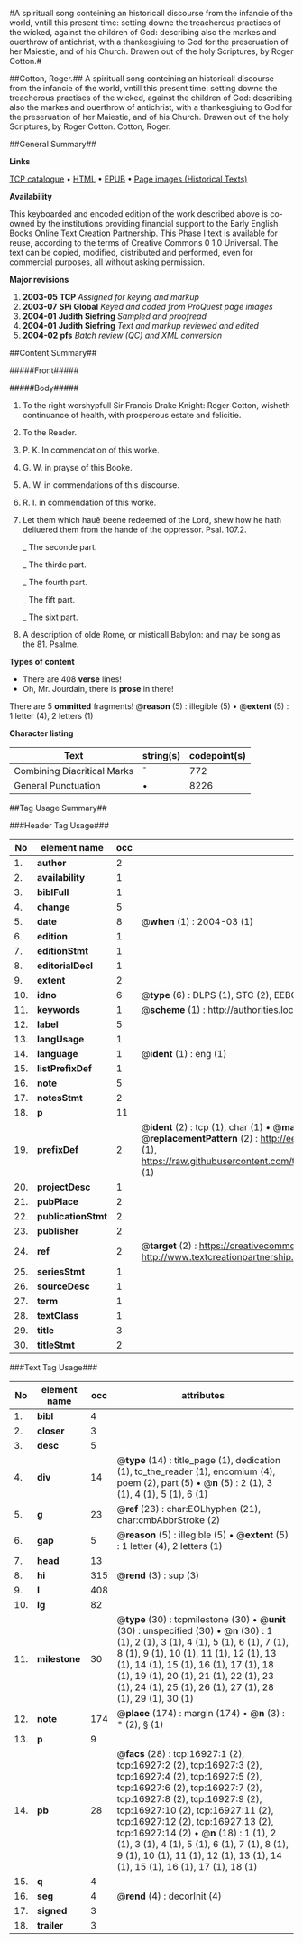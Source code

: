 #A spirituall song conteining an historicall discourse from the infancie of the world, vntill this present time: setting downe the treacherous practises of the wicked, against the children of God: describing also the markes and ouerthrow of antichrist, with a thankesgiuing to God for the preseruation of her Maiestie, and of his Church. Drawen out of the holy Scriptures, by Roger Cotton.#

##Cotton, Roger.##
A spirituall song conteining an historicall discourse from the infancie of the world, vntill this present time: setting downe the treacherous practises of the wicked, against the children of God: describing also the markes and ouerthrow of antichrist, with a thankesgiuing to God for the preseruation of her Maiestie, and of his Church. Drawen out of the holy Scriptures, by Roger Cotton.
Cotton, Roger.

##General Summary##

**Links**

[TCP catalogue](http://www.ota.ox.ac.uk/tcp/)  • 
[HTML](http://tei.it.ox.ac.uk/tcp/Texts-HTML/free/A19/A19443.html)  • 
[EPUB](http://tei.it.ox.ac.uk/tcp/Texts-EPUB/free/A19/A19443.epub) • 
[Page images (Historical Texts)](https://data.historicaltexts.jisc.ac.uk/view?pubId=eebo-99851641e&pageId=eebo-99851641e-16927-1)

**Availability**

This keyboarded and encoded edition of the
	       work described above is co-owned by the institutions
	       providing financial support to the Early English Books
	       Online Text Creation Partnership. This Phase I text is
	       available for reuse, according to the terms of Creative
	       Commons 0 1.0 Universal. The text can be copied,
	       modified, distributed and performed, even for
	       commercial purposes, all without asking permission.

**Major revisions**

1. __2003-05__ __TCP__ *Assigned for keying and markup*
1. __2003-07__ __SPi Global__ *Keyed and coded from ProQuest page images*
1. __2004-01__ __Judith Siefring__ *Sampled and proofread*
1. __2004-01__ __Judith Siefring__ *Text and markup reviewed and edited*
1. __2004-02__ __pfs__ *Batch review (QC) and XML conversion*

##Content Summary##

#####Front#####

#####Body#####

1. To the right worshypfull Sir Francis Drake Knight: Roger Cotton, wisheth continuance of health, with prosperous estate and felicitie.

1. To the Reader.

1. P. K. In commendation of this worke.

1. G. W. in prayse of this Booke.

1. A. W. in commendations of this discourse.

1. R. I. in commendation of this worke.

1. Let them which hauē beene redeemed of the Lord, shew how he hath deliuered them from the hande of the oppressor. Psal. 107.2.

    _ The seconde part.

    _ The thirde part.

    _ The fourth part.

    _ The fift part.

    _ The sixt part.

1. A description of olde Rome, or misticall Babylon: and may be song as the 81. Psalme.

**Types of content**

  * There are 408 **verse** lines!
  * Oh, Mr. Jourdain, there is **prose** in there!

There are 5 **ommitted** fragments! 
 @__reason__ (5) : illegible (5)  •  @__extent__ (5) : 1 letter (4), 2 letters (1)

**Character listing**


|Text|string(s)|codepoint(s)|
|---|---|---|
|Combining             Diacritical Marks|̄|772|
|General Punctuation|•|8226|

##Tag Usage Summary##

###Header Tag Usage###

|No|element name|occ|attributes|
|---|---|---|---|
|1.|__author__|2||
|2.|__availability__|1||
|3.|__biblFull__|1||
|4.|__change__|5||
|5.|__date__|8| @__when__ (1) : 2004-03 (1)|
|6.|__edition__|1||
|7.|__editionStmt__|1||
|8.|__editorialDecl__|1||
|9.|__extent__|2||
|10.|__idno__|6| @__type__ (6) : DLPS (1), STC (2), EEBO-CITATION (1), PROQUEST (1), VID (1)|
|11.|__keywords__|1| @__scheme__ (1) : http://authorities.loc.gov/ (1)|
|12.|__label__|5||
|13.|__langUsage__|1||
|14.|__language__|1| @__ident__ (1) : eng (1)|
|15.|__listPrefixDef__|1||
|16.|__note__|5||
|17.|__notesStmt__|2||
|18.|__p__|11||
|19.|__prefixDef__|2| @__ident__ (2) : tcp (1), char (1)  •  @__matchPattern__ (2) : ([0-9\-]+):([0-9IVX]+) (1), (.+) (1)  •  @__replacementPattern__ (2) : http://eebo.chadwyck.com/downloadtiff?vid=$1&page=$2 (1), https://raw.githubusercontent.com/textcreationpartnership/Texts/master/tcpchars.xml#$1 (1)|
|20.|__projectDesc__|1||
|21.|__pubPlace__|2||
|22.|__publicationStmt__|2||
|23.|__publisher__|2||
|24.|__ref__|2| @__target__ (2) : https://creativecommons.org/publicdomain/zero/1.0/ (1), http://www.textcreationpartnership.org/docs/. (1)|
|25.|__seriesStmt__|1||
|26.|__sourceDesc__|1||
|27.|__term__|1||
|28.|__textClass__|1||
|29.|__title__|3||
|30.|__titleStmt__|2||


###Text Tag Usage###

|No|element name|occ|attributes|
|---|---|---|---|
|1.|__bibl__|4||
|2.|__closer__|3||
|3.|__desc__|5||
|4.|__div__|14| @__type__ (14) : title_page (1), dedication (1), to_the_reader (1), encomium (4), poem (2), part (5)  •  @__n__ (5) : 2 (1), 3 (1), 4 (1), 5 (1), 6 (1)|
|5.|__g__|23| @__ref__ (23) : char:EOLhyphen (21), char:cmbAbbrStroke (2)|
|6.|__gap__|5| @__reason__ (5) : illegible (5)  •  @__extent__ (5) : 1 letter (4), 2 letters (1)|
|7.|__head__|13||
|8.|__hi__|315| @__rend__ (3) : sup (3)|
|9.|__l__|408||
|10.|__lg__|82||
|11.|__milestone__|30| @__type__ (30) : tcpmilestone (30)  •  @__unit__ (30) : unspecified (30)  •  @__n__ (30) : 1 (1), 2 (1), 3 (1), 4 (1), 5 (1), 6 (1), 7 (1), 8 (1), 9 (1), 10 (1), 11 (1), 12 (1), 13 (1), 14 (1), 15 (1), 16 (1), 17 (1), 18 (1), 19 (1), 20 (1), 21 (1), 22 (1), 23 (1), 24 (1), 25 (1), 26 (1), 27 (1), 28 (1), 29 (1), 30 (1)|
|12.|__note__|174| @__place__ (174) : margin (174)  •  @__n__ (3) : * (2), § (1)|
|13.|__p__|9||
|14.|__pb__|28| @__facs__ (28) : tcp:16927:1 (2), tcp:16927:2 (2), tcp:16927:3 (2), tcp:16927:4 (2), tcp:16927:5 (2), tcp:16927:6 (2), tcp:16927:7 (2), tcp:16927:8 (2), tcp:16927:9 (2), tcp:16927:10 (2), tcp:16927:11 (2), tcp:16927:12 (2), tcp:16927:13 (2), tcp:16927:14 (2)  •  @__n__ (18) : 1 (1), 2 (1), 3 (1), 4 (1), 5 (1), 6 (1), 7 (1), 8 (1), 9 (1), 10 (1), 11 (1), 12 (1), 13 (1), 14 (1), 15 (1), 16 (1), 17 (1), 18 (1)|
|15.|__q__|4||
|16.|__seg__|4| @__rend__ (4) : decorInit (4)|
|17.|__signed__|3||
|18.|__trailer__|3||
